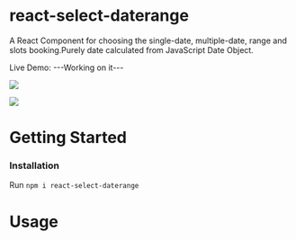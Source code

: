 # react-select-daterange
A React Component for choosing the single-date, multiple-date, range and slots booking.Purely date calculated from JavaScript Date Object.

Live Demo: ---Working on it---

![](https://user-images.githubusercontent.com/37235948/125201244-d6fa6e00-e28b-11eb-9761-4f0760ad357b.png)

![](https://user-images.githubusercontent.com/37235948/125206652-0027f800-e2a6-11eb-9fb5-2a7b219e9a5a.png)

# Getting Started
### Installation

Run `npm i react-select-daterange`

# Usage
